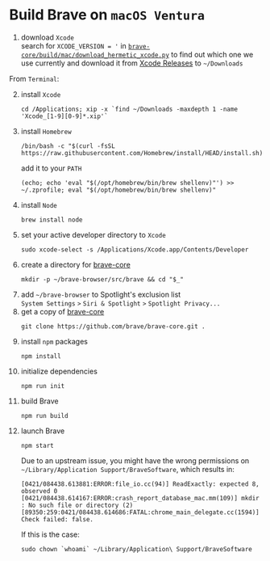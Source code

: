 # Build Brave on `macOS Ventura`

1. download `Xcode`  
   search for `XCODE_VERSION = '` in [`brave-core/build/mac/download_hermetic_xcode.py`](https://github.com/brave/brave-core/blob/master/build/mac/download_hermetic_xcode.py) to find out which one we use currently and download it from [Xcode Releases](https://xcodereleases.com) to `~/Downloads`

From `Terminal`:

2. install `Xcode`
   ```
   cd /Applications; xip -x `find ~/Downloads -maxdepth 1 -name 'Xcode_[1-9][0-9]*.xip'`
   ```
3. install `Homebrew`
   ```
   /bin/bash -c "$(curl -fsSL https://raw.githubusercontent.com/Homebrew/install/HEAD/install.sh)"
   ```
   add it to your `PATH`
   ```
   (echo; echo 'eval "$(/opt/homebrew/bin/brew shellenv)"') >> ~/.zprofile; eval "$(/opt/homebrew/bin/brew shellenv)"
   ```
4. install `Node`
   ```
   brew install node
   ```
5. set your active developer directory to `Xcode`
   ```
   sudo xcode-select -s /Applications/Xcode.app/Contents/Developer
   ```
6. create a directory for [brave-core](https://github.com/brave/brave-core)
   ```
   mkdir -p ~/brave-browser/src/brave && cd "$_"
   ```
7. add `~/brave-browser` to Spotlight's exclusion list  
   `System Settings` `>` `Siri & Spotlight` `>` `Spotlight Privacy...`
8. get a copy of [brave-core](https://github.com/brave/brave-core)
   ```
   git clone https://github.com/brave/brave-core.git .
   ```
9. install `npm` packages
   ```
   npm install
   ```
10. initialize dependencies
    ```
    npm run init
    ```
11. build Brave
    ```
    npm run build
    ```
12. launch Brave
    ```
    npm start
    ```
    Due to an upstream issue, you might have the wrong permissions on `~/Library/Application Support/BraveSoftware`, which results in:
    ```
    [0421/084438.613881:ERROR:file_io.cc(94)] ReadExactly: expected 8, observed 0
    [0421/084438.614167:ERROR:crash_report_database_mac.mm(109)] mkdir : No such file or directory (2)
    [89350:259:0421/084438.614686:FATAL:chrome_main_delegate.cc(1594)] Check failed: false.
    ```
    If this is the case:
    ```
    sudo chown `whoami` ~/Library/Application\ Support/BraveSoftware
    ```
